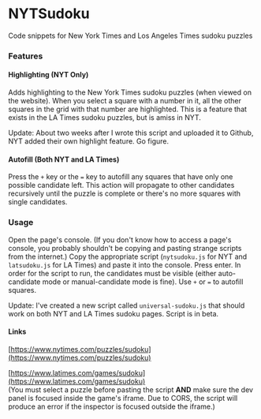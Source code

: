 # NYTSudoku

Code snippets for New York Times and Los Angeles Times sudoku puzzles

### Features

#### Highlighting (NYT Only)

Adds highlighting to the New York Times sudoku puzzles (when viewed on the website).
When you select a square with a number in it, all the other squares in the grid with that number are highlighted.
This is a feature that exists in the LA Times sudoku puzzles, but is amiss in NYT.

Update: About two weeks after I wrote this script and uploaded it to Github, NYT added their own highlight feature. Go figure.

#### Autofill (Both NYT and LA Times)

Press the `+` key or the `=` key to autofill any squares that have only one possible candidate left.
This action will propagate to other candidates recursively until the puzzle is complete or there's no more squares with
single candidates.

### Usage

Open the page's console. (If you don't know how to access a page's console, you probably shouldn't be copying and
pasting strange scripts from the internet.) Copy the appropriate script (`nytsudoku.js` for NYT and `latsudoku.js`
for LA Times) and paste it into the console. Press enter. In order for the script to run, the candidates must be visible
(either auto-candidate mode or manual-candidate mode is fine). Use `+` or `=` to autofill squares.

Update: I've created a new script called `universal-sudoku.js` that should work on both NYT and LA Times sudoku pages. Script is in beta.

#### Links

[https://www.nytimes.com/puzzles/sudoku](https://www.nytimes.com/puzzles/sudoku)<br>

[https://www.latimes.com/games/sudoku](https://www.latimes.com/games/sudoku)<br>
(You must select a puzzle before pasting the script **AND** make sure the dev panel is focused inside the game's iframe.
Due to CORS, the script will produce an error if the inspector is focused outside the iframe.)
